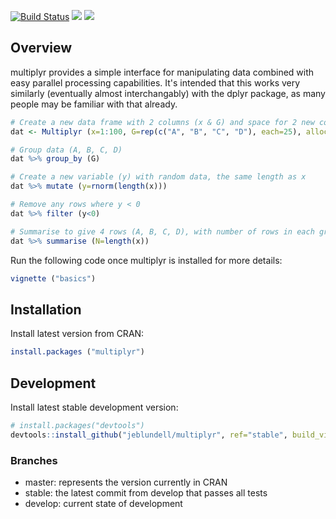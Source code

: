 [![Build Status](https://travis-ci.org/jeblundell/multiplyr.svg?branch=develop)](https://travis-ci.org/jeblundell/multiplyr) [![](http://www.r-pkg.org/badges/version/multiplyr)](https://cran.r-project.org/web/packages/multiplyr/index.html) [![](http://cranlogs.r-pkg.org/badges/grand-total/multiplyr)](https://cran.r-project.org/web/packages/multiplyr/index.html)

Overview
--------

multiplyr provides a simple interface for manipulating data combined with easy parallel processing capabilities. It's intended that this works very similarly (eventually almost interchangably) with the dplyr package, as many people may be familiar with that already.

``` r
# Create a new data frame with 2 columns (x & G) and space for 2 new columns
dat <- Multiplyr (x=1:100, G=rep(c("A", "B", "C", "D"), each=25), alloc=2)

# Group data (A, B, C, D)
dat %>% group_by (G)

# Create a new variable (y) with random data, the same length as x
dat %>% mutate (y=rnorm(length(x)))

# Remove any rows where y < 0
dat %>% filter (y<0)

# Summarise to give 4 rows (A, B, C, D), with number of rows in each group
dat %>% summarise (N=length(x))
```

Run the following code once multiplyr is installed for more details:

``` r
vignette ("basics")
```

Installation
------------

Install latest version from CRAN:

``` r
install.packages ("multiplyr")
```

Development
-----------

Install latest stable development version:

``` r
# install.packages("devtools")
devtools::install_github("jeblundell/multiplyr", ref="stable", build_vignettes = TRUE)
```

### Branches

-   master: represents the version currently in CRAN
-   stable: the latest commit from develop that passes all tests
-   develop: current state of development
